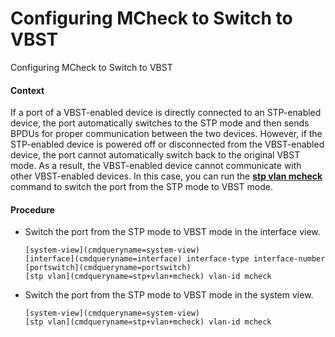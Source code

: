 Configuring MCheck to Switch to VBST
====================================

Configuring MCheck to Switch to VBST

#### Context

If a port of a VBST-enabled device is directly connected to an STP-enabled device, the port automatically switches to the STP mode and then sends BPDUs for proper communication between the two devices. However, if the STP-enabled device is powered off or disconnected from the VBST-enabled device, the port cannot automatically switch back to the original VBST mode. As a result, the VBST-enabled device cannot communicate with other VBST-enabled devices. In this case, you can run the [**stp vlan mcheck**](cmdqueryname=stp+vlan+mcheck) command to switch the port from the STP mode to VBST mode.


#### Procedure

* Switch the port from the STP mode to VBST mode in the interface view.
  
  
  ```
  [system-view](cmdqueryname=system-view)
  [interface](cmdqueryname=interface) interface-type interface-number
  [portswitch](cmdqueryname=portswitch)
  [stp vlan](cmdqueryname=stp+vlan+mcheck) vlan-id mcheck
  ```
* Switch the port from the STP mode to VBST mode in the system view.
  
  
  ```
  [system-view](cmdqueryname=system-view)
  [stp vlan](cmdqueryname=stp+vlan+mcheck) vlan-id mcheck
  ```